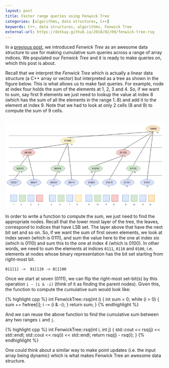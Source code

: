 ```yaml
---
layout: post
title: Faster range queries using Fenwick Tree
categories: [algorithms, data structures, C++]
keywords: C++, data structures, algorithms, Fenwick Tree
external-url: https://dotkay.github.io/2018/02/09/fenwick-tree-rsq
---
```


In a [previous post](https://dotkay.github.io/2018/02/05/fenwick-tree), we introduced *Fenwick Tree* as an awesome data structure to use for making cumulative sum queries across a range of array indices. We populated our *Fenwick Tree* and it is ready to make queries on, which this post is about.

Recall that we interpret the *Fenwick Tree* which is actually a linear data structure (a C++ array or vector) but interpreted as a tree as shown in the figure below. This is what allows us to make fast queries. For example, node at index four holds the sum of the elements at 1, 2, 3 and 4. So, if we want to sum, say first 9 elements we just need to lookup the value at index 8 (which has the sum of all the elements in the range 1..8) and add it to the element at index 9. Note that we had to look at only 2 cells (8 and 9) to compute the sum of 9 cells. 

<br>
<div class="img_container">
<center><img src="https://raw.githubusercontent.com/dotkay/tmp/main/ds_illustrations/FenwickTree_arr.PNG"></center>
</div>

In order to write a function to compute the sum, we just need to find the appropriate nodes. Recall that the lower most layer of the tree, the leaves, correspond to indices that have LSB set. The layer above that have the next bit set and so on. So, if we want the sum of first seven elements, we look at index seven (which is 0111), and sum the value here to the one at index six (which is 0110) and sum this to the one at index 4 (which is 0100). In other words, we need to sum the elements at indices `0111`, `0110` and `0100`, i.e. elements at nodes whose binary representation has the bit set starting from right-most bit.
```
011[1] ->  01[1]0 -> 0[1]00
```

Once we start at seven (0111), we can flip the right-most set-bit(s) by this operation `i - (i & -i)` (think of it as finding the parent nodes). Given this, the function to compute the cumulative sum would look like:

{% highlight cpp %}
int FenwickTree::rsq(int i)
{
  int sum = 0;
  while (i > 0)
  {
    sum += fwtree[i];
    i -= (i & -i);
  }
  return sum;
}
{% endhighlight %}

And we can reuse the above function to find the cumulative sum between any two ranges `i` and `j`.

{% highlight cpp %}
int FenwickTree::rsq(int i, int j)
{
  std::cout << rsq(j) << std::endl;
  std::cout << rsq(i) << std::endl;
  return rsq(j) - rsq(i);
}
{% endhighlight %}

One could think about a similar way to make point updates (i.e. the input array being dynamic) which is what makes Fenwick Tree an awesome data structure.